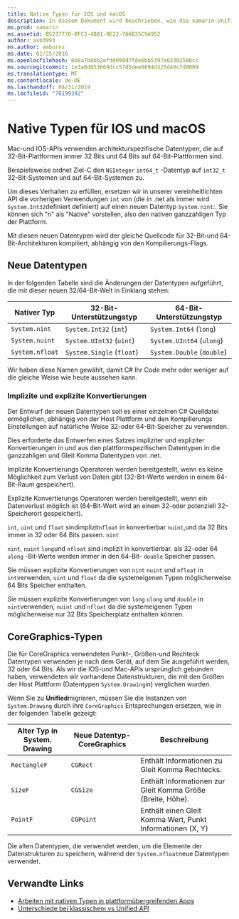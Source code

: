 ```yaml
---
title: Native Typen für IOS und macOS
description: In diesem Dokument wird beschrieben, wie die xamarin-Unified API .NET-Typen nach Bedarf den systemeigenen 32-Bit-und 64-Bit-Typen zuordnet, basierend auf der Kompilierungs Zielarchitektur
ms.prod: xamarin
ms.assetid: B5237770-0FC3-4B01-9E22-766B35C9A952
author: asb3993
ms.author: amburns
ms.date: 01/25/2016
ms.openlocfilehash: 6b6a7b8bb2efdd099d7fde6bb5397e6330258bcc
ms.sourcegitcommit: 1e3a0d853669dcc57d5dee0894d325d40c7d8009
ms.translationtype: MT
ms.contentlocale: de-DE
ms.lasthandoff: 08/31/2019
ms.locfileid: "70199392"
---
```

# <a name="native-types-for-ios-and-macos"></a>Native Typen für IOS und macOS

Mac-und IOS-APIs verwenden architekturspezifische Datentypen, die auf 32-Bit-Plattformen immer 32 Bits und 64 Bits auf 64-Bit-Plattformen sind.

Beispielsweise ordnet Ziel-C den `NSInteger` `int64_t` -Datentyp auf `int32_t` 32-Bit-Systemen und auf 64-Bit-Systemen zu.

Um dieses Verhalten zu erfüllen, ersetzen wir in unserer vereinheitlichten API die vorherigen Verwendungen `int` von (die in .net als immer wird `System.Int32`definiert definiert) auf einen neuen Datentyp `System.nint`:. Sie können sich "n" als "Native" vorstellen, also den nativen ganzzahligen Typ der Plattform.

Mit diesen neuen Datentypen wird der gleiche Quellcode für 32-Bit-und 64-Bit-Architekturen kompiliert, abhängig von den Kompilierungs-Flags.

## <a name="new-data-types"></a>Neue Datentypen

In der folgenden Tabelle sind die Änderungen der Datentypen aufgeführt, die mit dieser neuen 32/64-Bit-Welt in Einklang stehen:

|Nativer Typ|32-Bit-Unterstützungstyp|64-Bit-Unterstützungstyp|
|--- |--- |--- |
|`System.nint`|`System.Int32` (`int`)|`System.Int64` (`long`)|
|`System.nuint`|`System.UInt32` (`uint`)|`System.UInt64` (`ulong`)|
|`System.nfloat`|`System.Single` (`float`)|`System.Double` (`double`)|

Wir haben diese Namen gewählt, damit C# Ihr Code mehr oder weniger auf die gleiche Weise wie heute aussehen kann.

### <a name="implicit-and-explicit-conversions"></a>Implizite und explizite Konvertierungen

Der Entwurf der neuen Datentypen soll es einer einzelnen C# Quelldatei ermöglichen, abhängig von der Host Plattform und den Kompilierungs Einstellungen auf natürliche Weise 32-oder 64-Bit-Speicher zu verwenden.

Dies erforderte das Entwerfen eines Satzes impliziter und expliziter Konvertierungen in und aus den plattformspezifischen Datentypen in die ganzzahligen und Gleit Komma Datentypen von .net.

Implizite Konvertierungs Operatoren werden bereitgestellt, wenn es keine Möglichkeit zum Verlust von Daten gibt (32-Bit-Werte werden in einem 64-Bit-Raum gespeichert).

Explizite Konvertierungs Operatoren werden bereitgestellt, wenn ein Datenverlust möglich ist (64-Bit-Wert wird an einem 32-oder potenziell 32-Speicherort gespeichert).

`int`, `uint` und `float` sindimplizit`nfloat` in konvertierbar `nuint`,und da 32 Bits immer in 32 oder 64 Bits passen. `nint`

`nint`, `nuint` `long`und `nfloat` sind implizit in konvertierbar. als 32-oder 64 `ulong` -Bit-Werte werden immer in den 64-Bit- `double` Speicher passen.

Sie müssen explizite Konvertierungen von `nint` `nuint` und `nfloat` in `int`verwenden, `uint` und `float` da die systemeigenen Typen möglicherweise 64 Bits Speicher enthalten.

Sie müssen explizite Konvertierungen von `long` `ulong` und `double` in `nint`verwenden, `nuint` und `nfloat` da die systemeigenen Typen möglicherweise nur 32 Bits Speicherplatz enthalten können.

## <a name="coregraphics-types"></a>CoreGraphics-Typen

Die für CoreGraphics verwendeten Punkt-, Größen-und Rechteck Datentypen verwenden je nach dem Gerät, auf dem Sie ausgeführt werden, 32 oder 64 Bits.  Als wir die IOS-und Mac-APIs ursprünglich gebunden haben, verwendeten wir vorhandene Datenstrukturen, die mit den Größen der Host Plattform (Datentypen `System.Drawing`in) verglichen wurden.

Wenn Sie zu **Unified**migrieren, müssen Sie die Instanzen von `System.Drawing` durch ihre `CoreGraphics` Entsprechungen ersetzen, wie in der folgenden Tabelle gezeigt:

|Alter Typ in System. Drawing|Neue Datentyp-CoreGraphics|Beschreibung|
|--- |--- |--- |
|`RectangleF`|`CGRect`|Enthält Informationen zu Gleit Komma Rechtecks.|
|`SizeF`|`CGSize`|Enthält Informationen zur Gleit Komma Größe (Breite, Höhe).|
|`PointF`|`CGPoint`|Enthält einen Gleit Komma Wert, Punkt Informationen (X, Y)|

Die alten Datentypen, die verwendet werden, um die Elemente der Datenstrukturen zu speichern, während der `System.nfloat`neue Datentypen verwendet.

## <a name="related-links"></a>Verwandte Links

- [Arbeiten mit nativen Typen in plattformübergreifenden Apps](~/cross-platform/macios/native-types-cross-platform.md)
- [Unterschiede bei klassischem vs Unified API](https://github.com/xamarin/release-notes-archive/blob/master/release-notes/ios/api_changes/classic-vs-unified-8.6.0/index.md)
